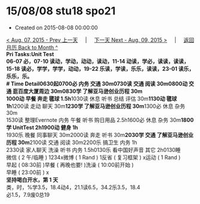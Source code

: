 # 15/08/08 stu18 spo21

* Created on 2015-08-08 00:00:00

[&lt; Aug. 07, 2015 - Prev 上一天](d07.md)     \|     [下一天 Next - Aug. 09, 2015 &gt;](d09.md)     \|     [返回月历 Back to Month ^](index.md)   
**Pri Tasks:**Unit Test  
06-07 必，07-10 读动，学动，动动，读动，11-14 动读，学必，读读，读读，15-18 读必，学学，学学，动动，19-22 乐读，学读，乐乐，读读，23-01 读乐，乐乐，乐。  
**\# Time Detail**0630起0700必 内务 交通 30m0730读 交通 阅读 30m**0800动 交通 逛百度大厦周边 30m0830学 了解亚马逊创业历程 30m  
1000动 早餐 奔走 毽球 1.5h**1030读 休息 听书 总结 评估 30m**1130动 毽球 1h**1200读 走动 聊天 30m**1230学 了解亚马逊创业历程 30m**1300必 休息 杂务 30m  
1530读 整理Evernote 内务 午餐 听书 购日用品 2.5h1600必 休息 杂务 30m**1800学 UnitTest 2h1900动 健身 1h**  
1930乐 晚餐 同事聊天 30m2000读 奔走 听书 30m**2030学 交通 了解亚马逊创业历程 30m**2100读 交通 阅读 30m2200乐 搞卫生 内务 1h  
2330读 家人聊天 洗澡 听书 内务 1.5h0130乐 看中国好声音 其它 2h0130睡  
微信 \( 2 午/临睡 \) 1234x微博 \( 1 Rand \) 1反省 \( 复习框架 \) x运动 \( 1 Rand \)  
早起 \( 08:30前 \)早餐 \( 再晚也要! \)洗澡 \( 10:00前开始 \)  
早睡 \( 23:00前 \) x  
**坚持喝白开水，第 1 天**  
类，时，%学3.5，18.4动4，21.1读6.5，34.2乐3.5，18.4  
必1.5，7.9废0总19

